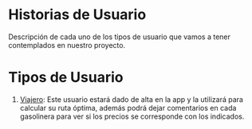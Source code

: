 ﻿# Historias de Usuario

Descripción de cada uno de los tipos de usuario que vamos a tener contemplados en nuestro proyecto.


# Tipos de Usuario

1. [Viajero](https://github.com/josevilchez247/Odyssey/issues/7): Este usuario estará dado de alta en la app y la utilizará para calcular su ruta óptima, además podrá dejar comentarios en cada gasolinera para ver si los precios se corresponde con los indicados.
